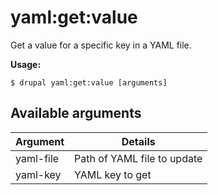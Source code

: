 # yaml:get:value
Get a value for a specific key in a YAML file.

**Usage:**
```
$ drupal yaml:get:value [arguments]
```

## Available arguments
Argument | Details
---------|-------------
yaml-file | Path of YAML file to update
yaml-key | YAML key to get
